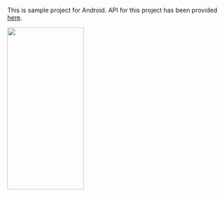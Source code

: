 This is sample project for Android. API for this project has been provided [here](https://github.com/gunawanasch/api_toko_buket).

<a href="url"><img src="https://teknoguna.com/assets/images/projects/ss_penjualan_toko_buket_android.jpg" align="left" height="370" width="175" ></a>

